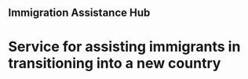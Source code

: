 ## Immigration Assistance Hub
 #  Service for assisting immigrants in transitioning into a new country 
